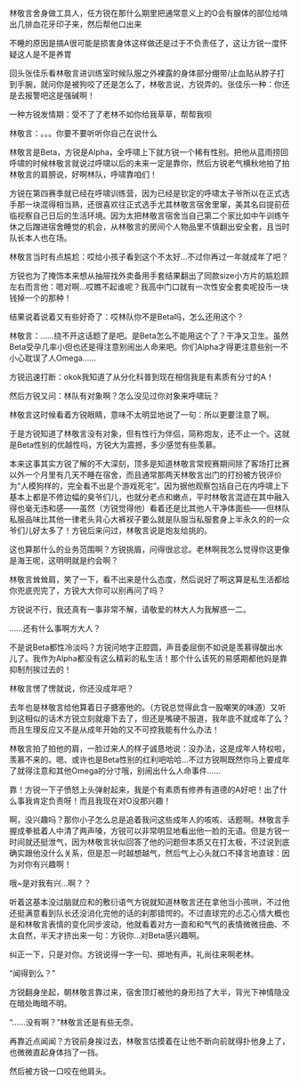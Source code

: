 林敬言舍身做工具人，任方锐在那什么期里把通常意义上的O会有腺体的部位给啃出几排血花牙印子来，然后帮他口出来

不睡的原因是搞A很可能是损害身体这样做还是过于不负责任了，这让方锐一度怀疑这人是不是养胃 

回头张佳乐看林敬言进训练室时候队服之外裸露的身体部分绷带/止血贴从脖子打到手腕，就问你是被狗咬了还是怎么了，林敬言说，方锐弄的。张佳乐一种：你还是去报警吧这是强碱啊！

一种方锐发情期：受不了了老林不如你给我草草，帮帮我呗 

林敬言：。。。你要不要听听你自己在说什么




林敬言是Beta，方锐是Alpha，全呼啸上下就方锐一个稀有性别。把他从蓝雨捞回呼啸的时候林敬言就说过呼啸以后的未来一定是靠你，然后方锐老气横秋地拍了拍林敬言的肩膀说，好啊林队，呼啸靠咱们！

方锐在第四赛季就已经在呼啸训练营，因为已经是钦定的呼啸太子爷所以在正式选手那一块混得相当熟，还很喜欢往正式选手尤其林敬言宿舍里窜，美其名曰提前莅临视察自己日后的生活环境。因为太把林敬言宿舍当自己第二个家比如中午训练午休之后蹭进宿舍睡觉的机会，从林敬言的房间个人物品里不慎翻出安全套，且当时队长本人也在场。

林敬言当时有点尴尬：哎给小孩子看到这个不太好…不过你再过一年就成年了吧？

方锐也为了掩饰本来想从抽屉找外卖备用手套结果翻出了同款size小方片的尴尬顾左右而言他：嗯对啊…哎瞧不起谁呢？我高中门口就有一次性安全套卖呢投币一块钱掉一个的那种！

结果说着说着又有些好奇了：哎林队你不是Beta吗，怎么还用这个？

林敬言：……绕不开这话题了是吧。是Beta怎么不能用这个了？干净又卫生。虽然Beta受孕几率小但也还是得注意别闹出人命来吧。你们Alpha才得更注意些别一不小心耽误了人Omega……

方锐迅速打断：okok我知道了从分化科普到现在相信我是有素质有分寸的A！

然后方锐又问：林队有对象啊？怎么没见过你对象来呼啸玩？

林敬言这时候看着方锐眼睛，意味不太明显地说了一句：所以更要注意了啊。

于是方锐知道了林敬言没有对象，但有性行为伴侣，简称炮友，还不止一个。这就是Beta性别的优越性吗，方锐大为震撼，多少感觉有些羡慕。

本来这事其实方锐了解的不大深刻，顶多是知道林敬言常规赛期间除了客场打比赛以外一个月里有几天不睡在宿舍，而且通常那两天林敬言出门的打扮被方锐评价为“人模狗样的，完全看不出是个游戏死宅”。因为据他观察包括自己在内呼啸上下基本上都是不修边幅的臭爷们儿，也就分老点和嫩点，平时林敬言混迹在其中融入得也毫无违和感——虽然（方锐觉得他）看着还是比其他人干净体面些——但林队私服品味比其他一律老头背心大裤衩子要么就是队服当私服套身上半永久的的一众爷们儿好太多了！方锐后来问过，林敬言说是炮友给挑的。

这也算那什么的业务范围啊？方锐挑眉，问得很忿忿。老林啊我怎么觉得你这更像是海王呢，这明明就是约会啊？

林敬言耸耸肩，笑了一下，看不出来是什么态度，然后说好了啊这算是私生活都给你兜底兜完了，方锐大大你可以别再问了吗？

方锐说不行，我还真有一事非常不解，请敬爱的林大人为我解惑一二。

……还有什么事啊方大人？

不是说Beta都性冷淡吗？方锐问地字正腔圆，声音委屈倒不如说是羡慕得酸出水儿了。我作为Alpha都没有这么精彩的私生活！那个什么该死的易感期都他妈是靠抑制剂挨过去的！

林敬言愣了愣就说，你还没成年吧？

去年也是林敬言给他算着日子搪塞他的。（方锐总觉得此含一股嘲笑的味道）又听到这相似的话术方锐立刻就瘪下去了，但还是嘴硬不服道，我年底不就成年了么？而且生理反应又不是从成年开始的又不可控我能有什么办法！

林敬言拍了拍他的肩，一脸过来人的样子诚恳地说：没办法，这是成年人特权啦，羡慕不来的。嗯、或许也是Beta性别的红利吧哈哈…不过方锐啊既然你马上要成年了就得注意和其他Omega的分寸哦，别闹出什么人命事件……

靠！方锐一下子愤怒上头弹射起来，我是个有素质有修养有道德的A好吧！出了什么事我肯定负责呀！而且我现在对O没那兴趣！

啊，没兴趣吗？那你小子怎么总是追着我问这些成年人的咳咳、话题啊。林敬言手握成拳抵着人中清了两声嗓，方锐可以非常明显地看出他一脸的无语。但是方锐一时间就还挺泄气，因为林敬言状似回答了他的问题但本质又在打太极，不过说到底确实跟他没什么关系，但是忍一时越想越气，然后气上心头就口不择言地直球：因为对你有兴趣啊！

哦~是对我有兴…啊？？

听着这基本没过脑就应和的敷衍语气方锐就知道林敬言还在拿他当小孩哄，不过他还挺满意看到队长还没消化完他的话的刹那错愕的。不过直球完的忐忑心情大概也是和林敬言表情的变化同步波动，他就看着对方一直和和气气的表情微微扭曲、不太自然，半天才挤出来一句：方锐你…对Beta感兴趣啊。

纠正一下，只是对你。方锐说得一字一句、掷地有声。礼尚往来啊老林。


“闻得到么？”

方锐翻身坐起，朝林敬言靠过来，宿舍顶灯被他的身形挡了大半，背光下神情隐没在暗处晦暗不明。

“……没有啊？”林敬言还是有些无奈。

再靠近点闻闻？方锐前身挨过去，林敬言估摸着在让他不断向前就得扑他身上了，也微微直起身体挡了一挡。

然后被方锐一口咬在他肩头。

